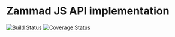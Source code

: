 # Zammad JS API implementation

[![Build Status](https://travis-ci.org/exanion/zammad-js-api.svg?branch=dev)](https://travis-ci.org/exanion/zammad-js-api)
[![Coverage Status](https://coveralls.io/repos/github/exanion/zammad-js-api/badge.svg?branch=dev)](https://coveralls.io/github/exanion/zammad-js-api)